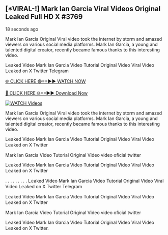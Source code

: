 ## [*VIRAL-!] Mark Ian Garcia Viral Videos Original Leaked Full HD X #3769

18 seconds ago

Mark Ian Garcia Original Viral video took the internet by storm and amazed viewers on various social media platforms. Mark Ian Garcia, a young and talented digital creator, recently became famous thanks to this interesting video.

L𝚎aked Video Mark Ian Garcia Video Tutorial Original Video Viral Video L𝚎aked on X Twitter Telegram

[🌐 CLICK HERE 🟢==►► WATCH NOW](https://russelviper69.blogspot.com/p/viral-tv.html)

[🔴 CLICK HERE 🌐==►► Download Now](https://russelviper69.blogspot.com/p/viral-tv.html)

[![WATCH Videos](https://i.imgur.com/dJHk4Zq.gif)](https://russelviper69.blogspot.com/p/viral-tv.html)

Mark Ian Garcia Original Viral video took the internet by storm and amazed viewers on various social media platforms. Mark Ian Garcia, a young and talented digital creator, recently became famous thanks to this interesting video.

L𝚎aked Video Mark Ian Garcia Video Tutorial Original Video Viral Video L𝚎aked on X Twitter

Mark Ian Garcia Video Tutorial Original Video video oficial twitter

L𝚎aked Video Mark Ian Garcia Video Tutorial Original Video Viral Video L𝚎aked on X Twitter

. . . . . . . . . L𝚎aked Video Mark Ian Garcia Video Tutorial Original Video Viral Video L𝚎aked on X Twitter Telegram

L𝚎aked Video Mark Ian Garcia Video Tutorial Original Video Viral Video L𝚎aked on X Twitter

Mark Ian Garcia Video Tutorial Original Video video oficial twitter

L𝚎aked Video Mark Ian Garcia Video Tutorial Original Video Viral Video L𝚎aked on X Twitter.
